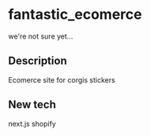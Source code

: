 # fantastic_ecomerce
we're not sure yet...

## Description
Ecomerce site for corgis stickers

## New tech
next.js
shopify
